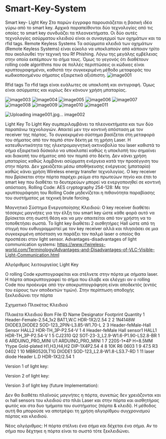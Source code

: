 # Smart-Key-System
Smart key- Light Key
Στο παρών έγγραφο παρουσιάζεται η βασική ιδέα γύρω από το smart key. Αρχικά παραπείθονται δύο τεχνολογίες από τις οποίες το smart key συνδυάζει τα πλεονεκτήματα. Οι δύο αυτές τεχνολογίες ασύρματου κλειδιού είναι οι συναγερμοί των οχημάτων και τα rfid tags.
Remote Keyless Systems
Τα ασύρματα κλειδιά των οχημάτων (Remote Keyless Systems) είναι εύκολο να υποκλαπούν από κάποιον τρίτο που ακολουθεί την τεχνική του Rf Phishing. Λόγω της μεγάλης εμβέλειας στην οποία εκπέμπουν το σήμα τους. Όμως το γεγονός ότι διαθέτουν rolling code algorithms που σε πολλές περιπτώσεις οι κώδικες είναι κρυπτογραφημένοι, καθιστά την συγκεκριμένη μέθοδο μεταφοράς του κωδικοποιημένου σήματος εξαιρετικά αξιόπιστη.
 ![image001](https://user-images.githubusercontent.com/73073984/103211599-4d97d580-4911-11eb-8452-e31c71ad1992.jpg)

 
Rfid tags
Τα rfid tags είναι ευάλωτες σε υποκλοπή και αντιγραφή. Όμως είναι  ασύρματες και κυρίως δεν κάνουν χρήση μπαταρίας.


![image003](https://user-images.githubusercontent.com/73073984/103211648-74eea280-4911-11eb-8d87-372d30ad8834.png)
![image004](https://user-images.githubusercontent.com/73073984/103211651-75873900-4911-11eb-9053-a4e99d3cd14c.jpg)
![image005](https://user-images.githubusercontent.com/73073984/103211654-76b86600-4911-11eb-8e22-8fe98359f765.jpg)
![image006](https://user-images.githubusercontent.com/73073984/103211661-791ac000-4911-11eb-92c3-6f4594efb1d4.jpg)
![image007](https://user-images.githubusercontent.com/73073984/103211664-7ae48380-4911-11eb-985c-95d090acda56.jpg)
![image008](https://user-images.githubusercontent.com/73073984/103211666-7d46dd80-4911-11eb-9b05-966b82710418.jpg)
![image009](https://user-images.githubusercontent.com/73073984/103211668-7f10a100-4911-11eb-9430-3807623869f1.jpg)
![image010](https://user-images.githubusercontent.com/73073984/103211669-8172fb00-4911-11eb-8e61-ac3bfb3865f2.jpg)
![image011](https://user-images.githubusercontent.com/73073984/103211675-85068200-4911-11eb-96e6-72840355da23.png)








![Uploading image001.jpg…
![image002](https://user-images.githubusercontent.com/73073984/103211645-74560c00-4911-11eb-9fea-c0123f3d5b8c.png)
]()

Light Key
Το Light Key συμπεριλαμβάνει τα πλεονεκτήματα και των δύο παραπάνω τεχνολογιών.  Απαιτεί μεν την κοντινή απόσταση με τον receiver της πόρτας. 
Το συγκεκριμένο σύστημα βασίζεται στη μεταφορά του σήματος από τον πομπό στον δέκτη με τη χρήση Laser. Η κατευθυντικότητα της ηλεκτρομαγνητική ακτινοβολία του laser καθιστά το σήμα εξαιρετικά δύσκολο να υποκλαπεί καθώς η υποκλοπή του σημαίνει και διακοπή του σήματος από τον πομπό στο δέκτη.
Δεν κάνει χρήση μπαταρίας καθώς λαμβάνει ασύρματη ενέργεια κατά την προσέγγιση του στην πόρτα.
Δεν χρειάζεται μέσω αποθήκευσης ενέργειας (μπαταρία) καθώς κάνει χρήση Wireless energy transfer τεχνολογίας. Ο  key receiver που βρίσκεται στην πόρτα παρέχει ρεύμα στο πρωτεύων πηνίο και έτσι to smart key που διαθέτει το δευτερεύων μπορεί να ενεργοποιηθεί σε κοντινή απόσταση.
Rolling Code:
 AES cryptography 254-128:
Με την κρυπτογράφηση του Rolling Code μηδενίζεται η πιθανότητα παραβίασης του συστήματος με τεχνική brute forcing.

Μαγνητικό Σύστημα Ενεργοποίησης Κλειδιού:
Ο key receiver διαθέτει τέσσερις μαγνήτες για την έλξη του smart key ώστε κάθε φορά αυτό να βρίσκεται στη σωστή θέση και να μην απαιτείται από τον χρήστη να το τοποθετήσει σωστά.
To light key διαθέτει 2 αισθητήρες Hall ώστε από τη στιγμή που ευθυγραμμιστεί με τον key receiver αλλά και πλησιάσει σε μια συγκεκριμένη απόσταση να παράξει τον παλμό laser ο οποίος θα προσπέσει στον light sensor.
Advantages-disadvantages of light communication systems:
https://www.rfwireless-world.com/Terminology/Advantages-and-Disadvantages-of-VLC-Visible-Light-Communication.html

Αλγόριθμος λειτουργείας Light Key

Ο rolling Code κρυπτογραφείται και στέλνετε στην πόρτα με σήματα laser. Η πόρτα αποκρυπτογραφεί το σήμα που έλαβε και ελέγχει αν ο rolling Code που προέκυψε από την αποκρυπτογράφηση είναι αποδεκτός (εντός του εύρους των αποδεκτών τιμών). Στην περίπτωση αποδοχής ξεκλειδώνει την πόρτα

 

Σχηματικό Πλακέτας Κλειδιού
 
Πλακέτα Κλειδιού
Bom File
ID	Name	Designator	Footprint	Quantity
1	Header-Female-2.54_1x2	BAT1,W.C	HDR-1X2/2.54	2
2	1N4148W	DIODE3,DIODE2	SOD-123_2PIN-L3.85-W1.70-L	2
3	Header-feMale-Hall Sensor	HALL2	HDR-TH_3P-P2.54-V	1
4	Header-feMale Hall sensor1	HALL1	HDR-TH_3P-P2.54-V	1
5	CJ2310	Q2	SOT-23-3_L2.9-W1.6-P1.90-LS2.8-BR	1
6	ARDUINO_PRO_MINI	U1	ARDUINO_PRO_MINI	1
7	220S-1*4P H=8.5MM Ytype Gold-plated	H1,H3,H4,H2	DIP-1X4P2.54	4
8	10K	R6	0603	1
9	47.5	R3	0402	1
10	MBR0520LT1G	DIODE1	SOD-123_L2.8-W1.8-LS3.7-RD	1
11	laser diode Header	L.D	HDR-1X2/2.54	1








Version 1 of light key:

 
   

Version 2 of light key:


 
 

Version 3 of light key (future Implementation):

Δεν θα διαθέτει πλαϊνούς μαγνήτες η πόρτα, συνεπώς δεν χρειάζονται και οι hall sensors του κλειδιού στο πλάι
Laser και στην πόρτα και αισθητήρας φωτός και στα δυο τμήματα του συστήματος (πόρτα & κλειδί). Η μέθοδος αυτή θα μπορούσε να αποτρέψει τη χρήση αλγορίθμου συγχρονισμού πόρτας και κλειδιού.

Νέος αλγόριθμος:
Η πόρτα στέλνει ένα σήμα και δέχεται ένα σήμα. Αν το σήμα που δέχτηκε η πόρτα είναι το σωστό τότε ξεκλειδώνει.
